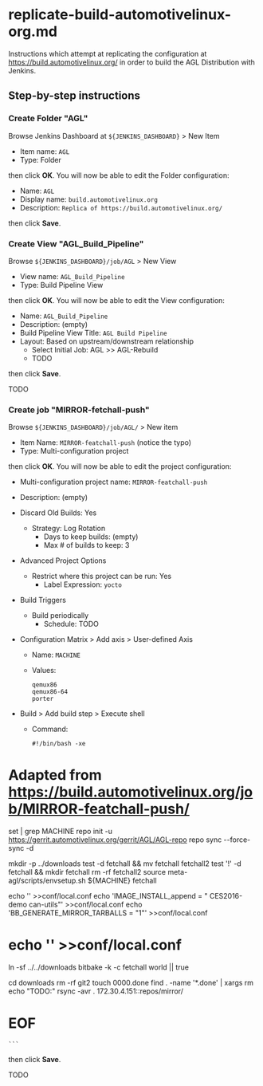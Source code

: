 # replicate-build-automotivelinux-org.md

Instructions which attempt at replicating the configuration at <https://build.automotivelinux.org/> in order to build the AGL Distribution with Jenkins.

## Step-by-step instructions

### Create Folder "AGL"

Browse Jenkins Dashboard at `${JENKINS_DASHBOARD}` > New Item

* Item name: `AGL`
* Type: Folder

then click **OK**. You will now be able to edit the Folder configuration:

* Name: `AGL`
* Display name: `build.automotivelinux.org`
* Description: `Replica of https://build.automotivelinux.org/`

then click **Save**.

### Create View "AGL_Build_Pipeline"

Browse `${JENKINS_DASHBOARD}/job/AGL` > New View

* View name: `AGL_Build_Pipeline`
* Type: Build Pipeline View

then click **OK**. You will now be able to edit the View configuration:

* Name: `AGL_Build_Pipeline`
* Description: (empty)
* Build Pipeline View Title: `AGL Build Pipeline`
* Layout: Based on upstream/downstream relationship
  - Select Initial Job: AGL >> AGL-Rebuild
  - TODO

then click **Save**.

TODO

### Create job "MIRROR-fetchall-push"

Browse `${JENKINS_DASHBOARD}/job/AGL/` > New item

* Item Name: `MIRROR-featchall-push` (notice the typo)
* Type: Multi-configuration project

then click **OK**. You will now be able to edit the project configuration:

* Multi-configuration project name: `MIRROR-featchall-push`
* Description: (empty)
* Discard Old Builds: Yes
  - Strategy: Log Rotation
    - Days to keep builds: (empty)
    - Max # of builds to keep: 3
* Advanced Project Options
  - Restrict where this project can be run: Yes
    - Label Expression: `yocto`
* Build Triggers
  - Build periodically
    - Schedule: TODO
* Configuration Matrix > Add axis > User-defined Axis
  - Name: `MACHINE`
  - Values:
  
    ```
    qemux86
    qemux86-64
    porter
    ```
    
* Build > Add build step > Execute shell
  - Command:
  
    ```
    #!/bin/bash -xe

# Adapted from https://build.automotivelinux.org/job/MIRROR-featchall-push/

set | grep MACHINE
repo init -u https://gerrit.automotivelinux.org/gerrit/AGL/AGL-repo
repo sync --force-sync -d

mkdir -p ../downloads
test -d fetchall && mv fetchall fetchall2
test '!' -d fetchall && mkdir fetchall
rm -rf fetchall2
source meta-agl/scripts/envsetup.sh ${MACHINE} fetchall

echo '' >>conf/local.conf
echo 'IMAGE_INSTALL_append = " CES2016-demo can-utils"' >>conf/local.conf
echo 'BB_GENERATE_MIRROR_TARBALLS = "1"' >>conf/local.conf
# echo '' >>conf/local.conf

ln -sf ../../downloads
bitbake -k -c fetchall world || true

cd downloads
rm -rf git2
touch 0000.done
find . -name '*.done' | xargs rm
echo "TODO:" rsync -avr . 172.30.4.151::repos/mirror/

# EOF
    ```

then click **Save**.

TODO
